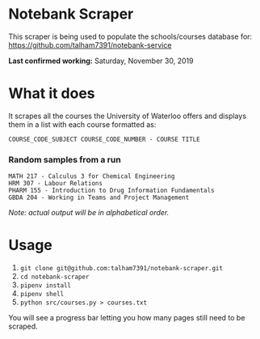 # Notebank Scraper

This scraper is being used to populate the schools/courses database for: https://github.com/talham7391/notebank-service

**Last confirmed working:** Saturday, November 30, 2019

# What it does

It scrapes all the courses the University of Waterloo offers and displays them in a list with each course formatted as: 

`COURSE_CODE_SUBJECT COURSE_CODE_NUMBER - COURSE TITLE`

### Random samples from a run

```
MATH 217 - Calculus 3 for Chemical Engineering
HRM 307 - Labour Relations
PHARM 155 - Introduction to Drug Information Fundamentals
GBDA 204 - Working in Teams and Project Management
```

*Note: actual output will be in alphabetical order.*

# Usage

1. `git clone git@github.com:talham7391/notebank-scraper.git`
2. `cd notebank-scraper`
3. `pipenv install`
4. `pipenv shell`
5. `python src/courses.py > courses.txt`

You will see a progress bar letting you how many pages still need to be scraped.